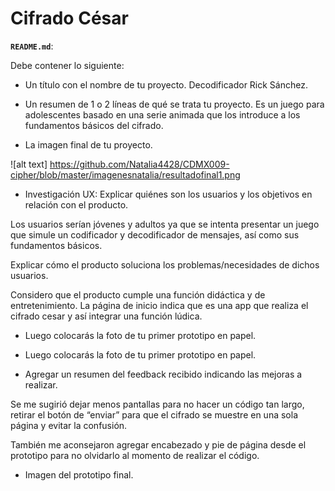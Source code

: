 # Cifrado César

**`README.md`**:

Debe contener lo siguiente:

* Un título con el nombre de tu proyecto.
Decodificador Rick Sánchez.

* Un resumen de 1 o 2 líneas de qué se trata tu proyecto.
Es un juego para adolescentes basado en una serie animada que los introduce a los fundamentos básicos del cifrado.

* La imagen final de tu proyecto.

![alt text] https://github.com/Natalia4428/CDMX009-cipher/blob/master/imagenesnatalia/resultadofinal1.png

* Investigación UX:
Explicar quiénes son los usuarios y los objetivos en relación con el producto.

Los usuarios serían jóvenes y adultos ya que se intenta presentar un juego que simule un codificador y decodificador de mensajes, así como sus fundamentos básicos.

Explicar cómo el producto soluciona los problemas/necesidades de dichos usuarios.

Considero que el producto cumple una función didáctica y de entretenimiento. La página de inicio indica que es una app que realiza el cifrado cesar y así integrar una función lúdica.


* Luego colocarás la foto de tu primer prototipo en papel.


* Luego colocarás la foto de tu primer prototipo en papel.

* Agregar un resumen del feedback recibido indicando las mejoras a realizar.

Se me sugirió dejar menos pantallas para no hacer un código tan largo, retirar el botón de “enviar” para que el cifrado se muestre en una sola página y evitar la confusión.

También me aconsejaron agregar encabezado y pie de página desde el prototipo para no olvidarlo al momento de realizar el código.

* Imagen del prototipo final.
